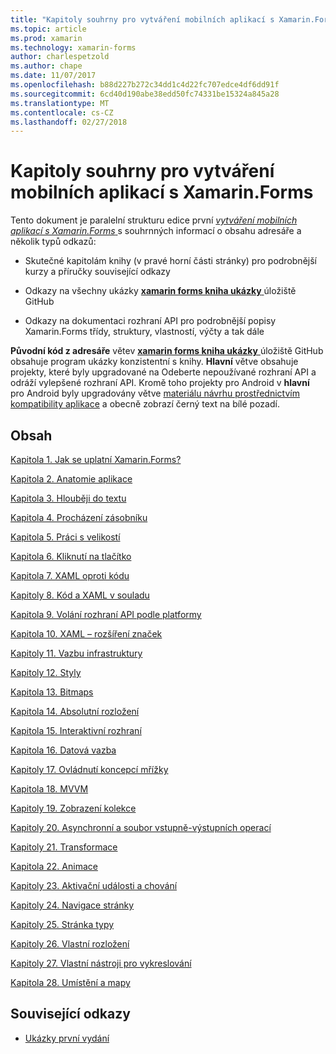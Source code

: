 ```yaml
---
title: "Kapitoly souhrny pro vytváření mobilních aplikací s Xamarin.Forms"
ms.topic: article
ms.prod: xamarin
ms.technology: xamarin-forms
author: charlespetzold
ms.author: chape
ms.date: 11/07/2017
ms.openlocfilehash: b88d227b272c34dd1c4d22fc707edce4df6dd91f
ms.sourcegitcommit: 6cd40d190abe38edd50fc74331be15324a845a28
ms.translationtype: MT
ms.contentlocale: cs-CZ
ms.lasthandoff: 02/27/2018
---
```

# <a name="chapter-summaries-for-creating-mobile-apps-with-xamarinforms"></a>Kapitoly souhrny pro vytváření mobilních aplikací s Xamarin.Forms

Tento dokument je paralelní strukturu edice první [ *vytváření mobilních aplikací s Xamarin.Forms* ](~/xamarin-forms/creating-mobile-apps-xamarin-forms/index.md) s souhrnných informací o obsahu adresáře a několik typů odkazů:

- Skutečné kapitolám knihy (v pravé horní části stránky) pro podrobnější kurzy a příručky související odkazy

- Odkazy na všechny ukázky [ **xamarin forms kniha ukázky** ](https://github.com/xamarin/xamarin-forms-book-samples) úložiště GitHub

- Odkazy na dokumentaci rozhraní API pro podrobnější popisy Xamarin.Forms třídy, struktury, vlastností, výčty a tak dále

**Původní kód z adresáře** větev [ **xamarin forms kniha ukázky** ](https://github.com/xamarin/xamarin-forms-book-samples) úložiště GitHub obsahuje program ukázky konzistentní s knihy. **Hlavní** větve obsahuje projekty, které byly upgradované na Odeberte nepoužívané rozhraní API a odráží vylepšené rozhraní API. Kromě toho projekty pro Android v **hlavní** pro Android byly upgradovány větve [materiálu návrhu prostřednictvím kompatibility aplikace](~/xamarin-forms/platform/android/index.md) a obecně zobrazí černý text na bílé pozadí.

## <a name="contents"></a>Obsah

[Kapitola 1. Jak se uplatní Xamarin.Forms?](chapter01.md)

[Kapitola 2. Anatomie aplikace](chapter02.md)

[Kapitola 3. Hlouběji do textu](chapter03.md)

[Kapitola 4. Procházení zásobníku](chapter04.md)

[Kapitola 5. Práci s velikostí](chapter05.md)

[Kapitola 6. Kliknutí na tlačítko](chapter06.md)

[Kapitola 7. XAML oproti kódu](chapter07.md)

[Kapitoly 8. Kód a XAML v souladu](chapter08.md)

[Kapitola 9. Volání rozhraní API podle platformy](chapter09.md)

[Kapitola 10. XAML – rozšíření značek](chapter10.md)

[Kapitoly 11. Vazbu infrastruktury](chapter11.md)

[Kapitoly 12. Styly](chapter12.md)

[Kapitola 13. Bitmaps](chapter13.md)

[Kapitola 14. Absolutní rozložení](chapter14.md)

[Kapitola 15. Interaktivní rozhraní](chapter15.md)

[Kapitola 16. Datová vazba](chapter16.md)

[Kapitoly 17. Ovládnutí koncepcí mřížky](chapter17.md)

[Kapitola 18. MVVM](chapter18.md)

[Kapitoly 19. Zobrazení kolekce](chapter19.md)

[Kapitoly 20. Asynchronní a soubor vstupně-výstupních operací](chapter20.md)

[Kapitoly 21. Transformace](chapter21.md)

[Kapitola 22. Animace](chapter22.md)

[Kapitoly 23. Aktivační události a chování](chapter23.md)

[Kapitoly 24. Navigace stránky](chapter24.md)

[Kapitoly 25. Stránka typy](chapter25.md)

[Kapitoly 26. Vlastní rozložení](chapter26.md)

[Kapitoly 27. Vlastní nástroji pro vykreslování](chapter27.md)

[Kapitola 28. Umístění a mapy](chapter28.md)



## <a name="related-links"></a>Související odkazy

- [Ukázky první vydání](https://github.com/xamarin/xamarin-forms-book-samples)
